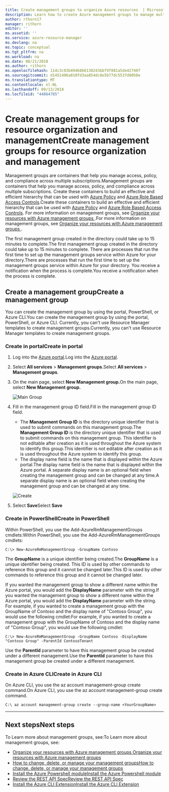 ```yaml
---
title: Create management groups to organize Azure resources  | Microsoft Docs
description: Learn how to create Azure management groups to manage multiple resources.
author: rthorn17
manager: rithorn
editor: ''
ms.assetid: ''
ms.service: azure-resource-manager
ms.devlang: na
ms.topic: conceptual
ms.tgt_pltfrm: na
ms.workload: na
ms.date: 08/21/2018
ms.author: rithorn
ms.openlocfilehash: 114c3c03b49468b6130243bbf9f881a5de42740f
ms.sourcegitcommit: d1451406a010fd3aa854dc8e5b77dc5537d8050e
ms.translationtype: MT
ms.contentlocale: nl-NL
ms.lasthandoff: 09/13/2018
ms.locfileid: "44864785"
---
```

# <a name="create-management-groups-for-resource-organization-and-management"></a><span data-ttu-id="83b2c-103">Create management groups for resource organization and management</span><span class="sxs-lookup"><span data-stu-id="83b2c-103">Create management groups for resource organization and management</span></span>

<span data-ttu-id="83b2c-104">Management groups are containers that help you manage access, policy, and compliance across multiple subscriptions.</span><span class="sxs-lookup"><span data-stu-id="83b2c-104">Management groups are containers that help you manage access, policy, and compliance across multiple subscriptions.</span></span> <span data-ttu-id="83b2c-105">Create these containers to build an effective and efficient hierarchy that can be used with [Azure Policy](../azure-policy/azure-policy-introduction.md) and [Azure Role Based Access Controls](../role-based-access-control/overview.md).</span><span class="sxs-lookup"><span data-stu-id="83b2c-105">Create these containers to build an effective and efficient hierarchy that can be used with [Azure Policy](../azure-policy/azure-policy-introduction.md) and [Azure Role Based Access Controls](../role-based-access-control/overview.md).</span></span> <span data-ttu-id="83b2c-106">For more information on management groups, see [Organize your resources with Azure management groups ](management-groups-overview.md).</span><span class="sxs-lookup"><span data-stu-id="83b2c-106">For more information on management groups, see [Organize your resources with Azure management groups ](management-groups-overview.md).</span></span>

<span data-ttu-id="83b2c-107">The first management group created in the directory could take up to 15 minutes to complete.</span><span class="sxs-lookup"><span data-stu-id="83b2c-107">The first management group created in the directory could take up to 15 minutes to complete.</span></span> <span data-ttu-id="83b2c-108">There are processes that run the first time to set up the management groups service within Azure for your directory.</span><span class="sxs-lookup"><span data-stu-id="83b2c-108">There are processes that run the first time to set up the management groups service within Azure for your directory.</span></span> <span data-ttu-id="83b2c-109">You receive a notification when the process is complete.</span><span class="sxs-lookup"><span data-stu-id="83b2c-109">You receive a notification when the process is complete.</span></span>  

## <a name="create-a-management-group"></a><span data-ttu-id="83b2c-110">Create a management group</span><span class="sxs-lookup"><span data-stu-id="83b2c-110">Create a management group</span></span>

<span data-ttu-id="83b2c-111">You can create the management group by using the portal, PowerShell, or Azure CLI.</span><span class="sxs-lookup"><span data-stu-id="83b2c-111">You can create the management group by using the portal, PowerShell, or Azure CLI.</span></span> <span data-ttu-id="83b2c-112">Currently, you can't use Resource Manager templates to create management groups.</span><span class="sxs-lookup"><span data-stu-id="83b2c-112">Currently, you can't use Resource Manager templates to create management groups.</span></span>

### <a name="create-in-portal"></a><span data-ttu-id="83b2c-113">Create in portal</span><span class="sxs-lookup"><span data-stu-id="83b2c-113">Create in portal</span></span>

1. <span data-ttu-id="83b2c-114">Log into the [Azure portal](http://portal.azure.com).</span><span class="sxs-lookup"><span data-stu-id="83b2c-114">Log into the [Azure portal](http://portal.azure.com).</span></span>
2. <span data-ttu-id="83b2c-115">Select **All services** > **Management groups**.</span><span class="sxs-lookup"><span data-stu-id="83b2c-115">Select **All services** > **Management groups**.</span></span>
3. <span data-ttu-id="83b2c-116">On the main page, select **New Management group.**</span><span class="sxs-lookup"><span data-stu-id="83b2c-116">On the main page, select **New Management group.**</span></span>

    ![Main Group](media/management-groups/main.png)
4.  <span data-ttu-id="83b2c-118">Fill in the management group ID field.</span><span class="sxs-lookup"><span data-stu-id="83b2c-118">Fill in the management group ID field.</span></span>
    - <span data-ttu-id="83b2c-119">The **Management Group ID** is the directory unique identifier that is used to submit commands on this management group.</span><span class="sxs-lookup"><span data-stu-id="83b2c-119">The **Management Group ID** is the directory unique identifier that is used to submit commands on this management group.</span></span> <span data-ttu-id="83b2c-120">This identifier is not editable after creation as it is used throughout the Azure system to identify this group.</span><span class="sxs-lookup"><span data-stu-id="83b2c-120">This identifier is not editable after creation as it is used throughout the Azure system to identify this group.</span></span>
    - <span data-ttu-id="83b2c-121">The display name field is the name that is displayed within the Azure portal.</span><span class="sxs-lookup"><span data-stu-id="83b2c-121">The display name field is the name that is displayed within the Azure portal.</span></span> <span data-ttu-id="83b2c-122">A separate display name is an optional field when creating the management group and can be changed at any time.</span><span class="sxs-lookup"><span data-stu-id="83b2c-122">A separate display name is an optional field when creating the management group and can be changed at any time.</span></span>  

    ![Create](media/management-groups/create_context_menu.png)  
5.  <span data-ttu-id="83b2c-124">Select **Save**</span><span class="sxs-lookup"><span data-stu-id="83b2c-124">Select **Save**</span></span>

### <a name="create-in-powershell"></a><span data-ttu-id="83b2c-125">Create in PowerShell</span><span class="sxs-lookup"><span data-stu-id="83b2c-125">Create in PowerShell</span></span>

<span data-ttu-id="83b2c-126">Within PowerShell, you use the Add-AzureRmManagementGroups cmdlets:</span><span class="sxs-lookup"><span data-stu-id="83b2c-126">Within PowerShell, you use the Add-AzureRmManagementGroups cmdlets:</span></span>

```azurepowershell-interactive
C:\> New-AzureRmManagementGroup -GroupName Contoso
```

<span data-ttu-id="83b2c-127">The **GroupName** is a unique identifier being created.</span><span class="sxs-lookup"><span data-stu-id="83b2c-127">The **GroupName** is a unique identifier being created.</span></span> <span data-ttu-id="83b2c-128">This ID is used by other commands to reference this group and it cannot be changed later.</span><span class="sxs-lookup"><span data-stu-id="83b2c-128">This ID is used by other commands to reference this group and it cannot be changed later.</span></span>

<span data-ttu-id="83b2c-129">If you wanted the management group to show a different name within the Azure portal, you would add the **DisplayName** parameter with the string.</span><span class="sxs-lookup"><span data-stu-id="83b2c-129">If you wanted the management group to show a different name within the Azure portal, you would add the **DisplayName** parameter with the string.</span></span> <span data-ttu-id="83b2c-130">For example, if you wanted to create a management group with the GroupName of Contoso and the display name of "Contoso Group", you would use the following cmdlet:</span><span class="sxs-lookup"><span data-stu-id="83b2c-130">For example, if you wanted to create a management group with the GroupName of Contoso and the display name of "Contoso Group", you would use the following cmdlet:</span></span>

```azurepowershell-interactive
C:\> New-AzureRmManagementGroup -GroupName Contoso -DisplayName "Contoso Group" -ParentId ContosoTenant
```

<span data-ttu-id="83b2c-131">Use the **ParentId** parameter to have this management group be created under a different management.</span><span class="sxs-lookup"><span data-stu-id="83b2c-131">Use the **ParentId** parameter to have this management group be created under a different management.</span></span>  

### <a name="create-in-azure-cli"></a><span data-ttu-id="83b2c-132">Create in Azure CLI</span><span class="sxs-lookup"><span data-stu-id="83b2c-132">Create in Azure CLI</span></span>

<span data-ttu-id="83b2c-133">On Azure CLI, you use the az account management-group create command.</span><span class="sxs-lookup"><span data-stu-id="83b2c-133">On Azure CLI, you use the az account management-group create command.</span></span>

```azure-cli
C:\ az account management-group create --group-name <YourGroupName>
```

---

## <a name="next-steps"></a><span data-ttu-id="83b2c-134">Next steps</span><span class="sxs-lookup"><span data-stu-id="83b2c-134">Next steps</span></span> 
<span data-ttu-id="83b2c-135">To Learn more about management groups, see:</span><span class="sxs-lookup"><span data-stu-id="83b2c-135">To Learn more about management groups, see:</span></span> 
- [<span data-ttu-id="83b2c-136">Organize your resources with Azure management groups </span><span class="sxs-lookup"><span data-stu-id="83b2c-136">Organize your resources with Azure management groups </span></span>](management-groups-overview.md)
- [<span data-ttu-id="83b2c-137">How to change, delete, or manage your management groups</span><span class="sxs-lookup"><span data-stu-id="83b2c-137">How to change, delete, or manage your management groups</span></span>](management-groups-manage.md)
- [<span data-ttu-id="83b2c-138">Install the Azure Powershell module</span><span class="sxs-lookup"><span data-stu-id="83b2c-138">Install the Azure Powershell module</span></span>](https://www.powershellgallery.com/packages/AzureRM.ManagementGroups/0.0.1-preview)
- [<span data-ttu-id="83b2c-139">Review the REST API Spec</span><span class="sxs-lookup"><span data-stu-id="83b2c-139">Review the REST API Spec</span></span>](https://github.com/Azure/azure-rest-api-specs/tree/master/specification/managementgroups/resource-manager/Microsoft.Management/preview)
- [<span data-ttu-id="83b2c-140">Install the Azure CLI Extension</span><span class="sxs-lookup"><span data-stu-id="83b2c-140">Install the Azure CLI Extension</span></span>](https://docs.microsoft.com/cli/azure/extension?view=azure-cli-latest#az-extension-list-available)
